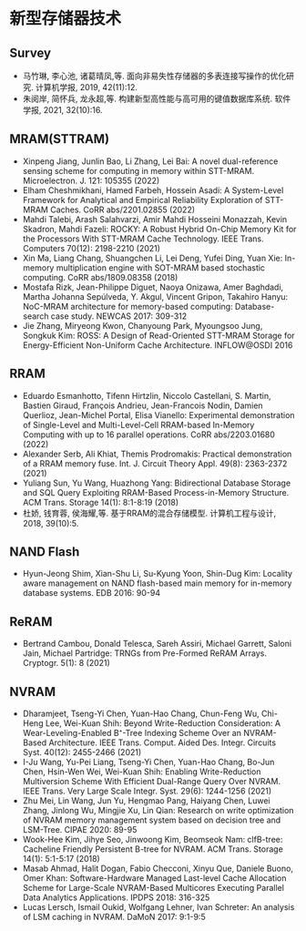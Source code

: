 # 新型存储器技术

## Survey

+ 马竹琳, 李心池, 诸葛晴凤,等. 面向非易失性存储器的多表连接写操作的优化研究. 计算机学报, 2019, 42(11):12.
+ 朱阅岸, 简怀兵, 龙永超,等. 构建新型高性能与高可用的键值数据库系统. 软件学报, 2021, 32(10):16.

## MRAM(STTRAM)

+ Xinpeng Jiang, Junlin Bao, Li Zhang, Lei Bai:
  A novel dual-reference sensing scheme for computing in memory within STT-MRAM. Microelectron. J. 121: 105355 (2022)
+ Elham Cheshmikhani, Hamed Farbeh, Hossein Asadi:
  A System-Level Framework for Analytical and Empirical Reliability Exploration of STT-MRAM Caches. CoRR abs/2201.02855 (2022)
+ Mahdi Talebi, Arash Salahvarzi, Amir Mahdi Hosseini Monazzah, Kevin Skadron, Mahdi Fazeli:
  ROCKY: A Robust Hybrid On-Chip Memory Kit for the Processors With STT-MRAM Cache Technology. IEEE Trans. Computers 70(12): 2198-2210 (2021)
+ Xin Ma, Liang Chang, Shuangchen Li, Lei Deng, Yufei Ding, Yuan Xie:
  In-memory multiplication engine with SOT-MRAM based stochastic computing. CoRR abs/1809.08358 (2018)
+ Mostafa Rizk, Jean-Philippe Diguet, Naoya Onizawa, Amer Baghdadi, Martha Johanna Sepúlveda, Y. Akgul, Vincent Gripon, Takahiro Hanyu:
  NoC-MRAM architecture for memory-based computing: Database-search case study. NEWCAS 2017: 309-312
+ Jie Zhang, Miryeong Kwon, Chanyoung Park, Myoungsoo Jung, Songkuk Kim:
  ROSS: A Design of Read-Oriented STT-MRAM Storage for Energy-Efficient Non-Uniform Cache Architecture. INFLOW@OSDI 2016

## RRAM

+ Eduardo Esmanhotto, Tifenn Hirtzlin, Niccolo Castellani, S. Martin, Bastien Giraud, François Andrieu, Jean-Francois Nodin, Damien Querlioz, Jean-Michel Portal, Elisa Vianello:
  Experimental demonstration of Single-Level and Multi-Level-Cell RRAM-based In-Memory Computing with up to 16 parallel operations. CoRR abs/2203.01680 (2022)
+ Alexander Serb, Ali Khiat, Themis Prodromakis:
  Practical demonstration of a RRAM memory fuse. Int. J. Circuit Theory Appl. 49(8): 2363-2372 (2021)
+ Yuliang Sun, Yu Wang, Huazhong Yang:
  Bidirectional Database Storage and SQL Query Exploiting RRAM-Based Process-in-Memory Structure. ACM Trans. Storage 14(1): 8:1-8:19 (2018)
+ 杜娇, 钱育蓉, 侯海耀,等. 基于RRAM的混合存储模型. 计算机工程与设计, 2018, 39(10):5.

## NAND Flash

+ Hyun-Jeong Shim, Xian-Shu Li, Su-Kyung Yoon, Shin-Dug Kim:
  Locality aware management on NAND flash-based main memory for in-memory database systems. EDB 2016: 90-94

## ReRAM

+ Bertrand Cambou, Donald Telesca, Sareh Assiri, Michael Garrett, Saloni Jain, Michael Partridge:
  TRNGs from Pre-Formed ReRAM Arrays. Cryptogr. 5(1): 8 (2021)

## NVRAM

+ Dharamjeet, Tseng-Yi Chen, Yuan-Hao Chang, Chun-Feng Wu, Chi-Heng Lee, Wei-Kuan Shih:
  Beyond Write-Reduction Consideration: A Wear-Leveling-Enabled B⁺-Tree Indexing Scheme Over an NVRAM-Based Architecture. IEEE Trans. Comput. Aided Des. Integr. Circuits Syst. 40(12): 2455-2466 (2021)
+ I-Ju Wang, Yu-Pei Liang, Tseng-Yi Chen, Yuan-Hao Chang, Bo-Jun Chen, Hsin-Wen Wei, Wei-Kuan Shih:
  Enabling Write-Reduction Multiversion Scheme With Efficient Dual-Range Query Over NVRAM. IEEE Trans. Very Large Scale Integr. Syst. 29(6): 1244-1256 (2021)
+ Zhu Mei, Lin Wang, Jun Yu, Hengmao Pang, Haiyang Chen, Luwei Zhang, Jinlong Wu, Mingjie Xu, Lin Qian:
  Research on write optimization of NVRAM memory management system based on decision tree and LSM-Tree. CIPAE 2020: 89-95
+ Wook-Hee Kim, Jihye Seo, Jinwoong Kim, Beomseok Nam:
  clfB-tree: Cacheline Friendly Persistent B-tree for NVRAM. ACM Trans. Storage 14(1): 5:1-5:17 (2018)
+ Masab Ahmad, Halit Dogan, Fabio Checconi, Xinyu Que, Daniele Buono, Omer Khan:
  Software-Hardware Managed Last-level Cache Allocation Scheme for Large-Scale NVRAM-Based Multicores Executing Parallel Data Analytics Applications. IPDPS 2018: 316-325
+ Lucas Lersch, Ismail Oukid, Wolfgang Lehner, Ivan Schreter:
  An analysis of LSM caching in NVRAM. DaMoN 2017: 9:1-9:5

